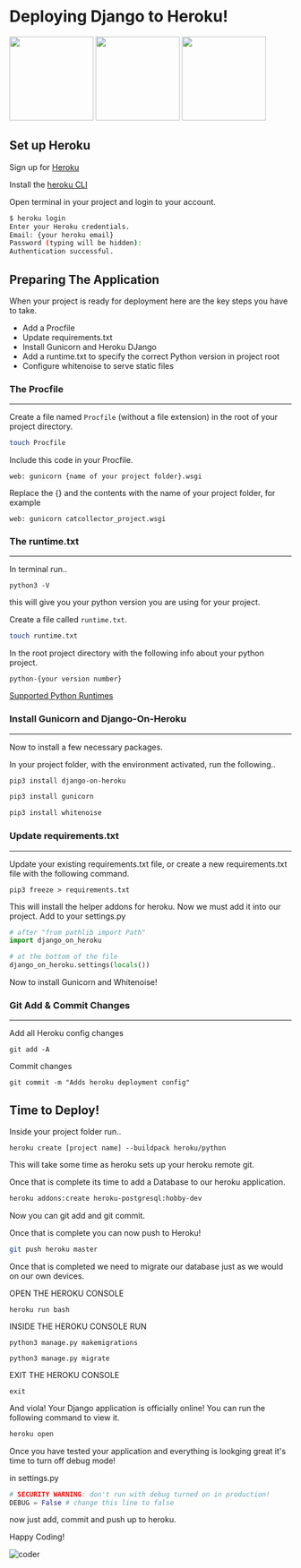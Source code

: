 # Deploying Django to Heroku!

<img src="https://i.pinimg.com/originals/3a/42/37/3a4237877cbadc9213e5007118ded912.jpg" width="150px">
<img src="https://media.tenor.com/images/18b767b668c6cf5bbb1b7d2c062c8060/tenor.gif" width="150px">
<img src="https://fiverr-res.cloudinary.com/images/t_main1,q_auto,f_auto/gigs/106095482/original/6a2a7fc989e1b0add530c7bfbbc5c22eed2cf379/do-any-python-or-django-task.png" width="150px">

## Set up Heroku

Sign up for [Heroku](https://id.heroku.com/login)

Install the [heroku CLI](https://devcenter.heroku.com/articles/heroku-cli)

Open terminal in your project and login to your account. 

``` bash 
$ heroku login
Enter your Heroku credentials.
Email: {your heroku email}
Password (typing will be hidden):
Authentication successful.

```

## Preparing The Application

When your project is ready for deployment here are the key steps you have to take. 

- Add a Procfile
- Update requirements.txt
- Install Gunicorn and Heroku DJango
- Add a runtime.txt to specify the correct Python version in project root
- Configure whitenoise to serve static files

### The Procfile 
___

Create a file named `Procfile` (without a file extension) in the root of your project directory.
```bash
touch Procfile
```

Include this code in your Procfile.
```
web: gunicorn {name of your project folder}.wsgi
```

Replace the {} and the contents with the name of your project folder, for example
```
web: gunicorn catcollector_project.wsgi
```

### The runtime.txt
___

In terminal run..

```
python3 -V
``` 
this will give you your python version you are using for your project. 

Create a file called `runtime.txt`.
```bash
touch runtime.txt
```

In the root project directory with the following info about your python project.


```
python-{your version number}

```

[Supported Python Runtimes](https://devcenter.heroku.com/articles/python-support#supported-runtimes)

### Install Gunicorn and Django-On-Heroku
___
Now to install a few necessary packages.

In your project folder, with the environment activated, run the following..

```bash
pip3 install django-on-heroku
```
```bash
pip3 install gunicorn
```
```bash
pip3 install whitenoise
```

### Update requirements.txt
___

Update your existing requirements.txt file, or create a new requirements.txt file with the following command.

```
pip3 freeze > requirements.txt
```

This will install the helper addons for heroku. Now we must add it into our project. 
Add to your settings.py 

```python
# after "from pathlib import Path"
import django_on_heroku

# at the bottom of the file
django_on_heroku.settings(locals())
```
Now to install Gunicorn and Whitenoise! 


### Git Add & Commit Changes
___

Add all Heroku config changes
```
git add -A
```

Commit changes
```
git commit -m "Adds heroku deployment config"

```

## Time to Deploy! 

Inside your project folder run..

```
heroku create [project name] --buildpack heroku/python
```
This will take some time as heroku sets up your heroku remote git.

Once that is complete its time to add a Database to our heroku application.

``` bash
heroku addons:create heroku-postgresql:hobby-dev
```

Now you can git add and git commit.

Once that is complete you can now push to Heroku! 

``` bash
git push heroku master
```

Once that is completed we need to migrate our database just as we would on our own devices.

OPEN THE HEROKU CONSOLE

```
heroku run bash
```

INSIDE THE HEROKU CONSOLE RUN

```
python3 manage.py makemigrations
```

```
python3 manage.py migrate
```

EXIT THE HEROKU CONSOLE

```
exit
```

And viola! Your Django application is officially online! You can run the following command to view it. 


``` bash
heroku open
```

Once you have tested your application and everything is lookging great it's time to turn off debug mode! 

in settings.py 

```python
# SECURITY WARNING: don't run with debug turned on in production!
DEBUG = False # change this line to false
```

now just add, commit and push up to heroku. 

Happy Coding! 

![coder](https://media.giphy.com/media/ZVik7pBtu9dNS/giphy.gif)
